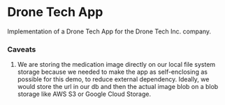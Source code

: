 # Drone Tech App

Implementation of a Drone Tech App for the Drone Tech Inc. company.

### Caveats
1. We are storing the medication image directly on our local file system storage because we needed to make the app as self-enclosing as possible for this demo, to reduce external dependency. Ideally, we would store the url in our db and then the actual image blob on a blob storage like AWS S3 or Google Cloud Storage.

